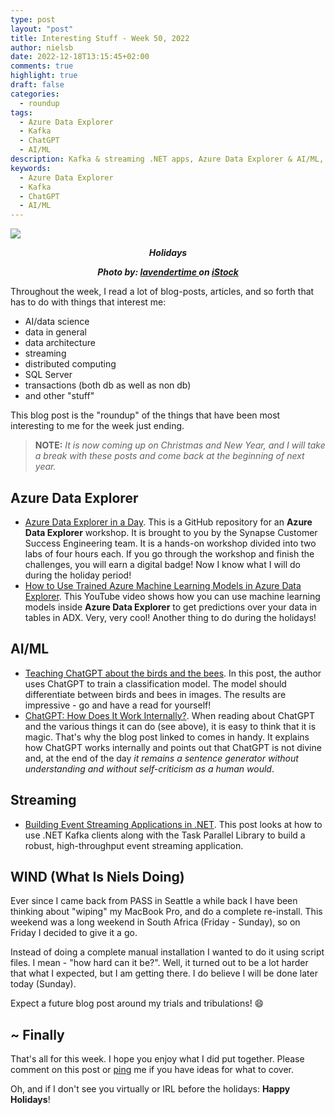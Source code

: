 ```yaml
---
type: post
layout: "post"
title: Interesting Stuff - Week 50, 2022
author: nielsb
date: 2022-12-18T13:15:45+02:00
comments: true
highlight: true
draft: false
categories:
  - roundup
tags:
  - Azure Data Explorer
  - Kafka
  - ChatGPT
  - AI/ML
description: Kafka & streaming .NET apps, Azure Data Explorer & AI/ML, ChatGPT awesomeness, and other interesting topics.
keywords:
  - Azure Data Explorer
  - Kafka
  - ChatGPT
  - AI/ML   
---
```


![](/images/posts/holidays.jpg)

**<p style="text-align: center;"><em>Holidays</em></p>**
**<p style="text-align: center;"><em>Photo by: <a href="https://www.istockphoto.com/portfolio/lavendertime"> lavendertime </a> on <a href="https://www.istockphoto.com"> iStock</a></em></p>**

Throughout the week, I read a lot of blog-posts, articles, and so forth that has to do with things that interest me:

* AI/data science
* data in general
* data architecture
* streaming
* distributed computing
* SQL Server
* transactions (both db as well as non db)
* and other "stuff"

This blog post is the "roundup" of the things that have been most interesting to me for the week just ending.

> **NOTE:** *It is now coming up on Christmas and New Year, and I will take a break with these posts and come back at the beginning of next year.*

<!--more-->

## Azure Data Explorer

* [Azure Data Explorer in a Day][1]. This is a GitHub repository for an **Azure Data Explorer** workshop. It is brought to you by the Synapse Customer Success Engineering team. It is a hands-on workshop divided into two labs of four hours each. If you go through the workshop and finish the challenges, you will earn a digital badge! Now I know what I will do during the holiday period!
* [How to Use Trained Azure Machine Learning Models in Azure Data Explorer][2]. This YouTube video shows how you can use machine learning models inside **Azure Data Explorer** to get predictions over your data in tables in ADX. Very, very cool! Another thing to do during the holidays!

## AI/ML

* [Teaching ChatGPT about the birds and the bees][3]. In this post, the author uses ChatGPT to train a classification model. The model should differentiate between birds and bees in images. The results are impressive - go and have a read for yourself!
* [ChatGPT: How Does It Work Internally?][4]. When reading about ChatGPT and the various things it can do (see above), it is easy to think that it is magic. That's why the blog post linked to comes in handy. It explains how ChatGPT works internally and points out that ChatGPT is not divine and, at the end of the day *it remains a sentence generator without understanding and without self-criticism as a human would*.

## Streaming

* [Building Event Streaming Applications in .NET][5]. This post looks at how to use .NET Kafka clients along with the Task Parallel Library to build a robust, high-throughput event streaming application.

## WIND (What Is Niels Doing)

Ever since I came back from PASS in Seattle a while back I have been thinking about "wiping" my MacBook Pro, and do a complete re-install. This weekend was a long weekend in South Africa (Friday - Sunday), so on Friday I decided to give it a go.

Instead of doing a complete manual installation I wanted to do it using script files. I mean - "how hard can it be?". Well, it turned out to be a lot harder that what I expected, but I am getting there. I do believe I will be done later today (Sunday).

Expect a future blog post around my trials and tribulations! :smile:

## ~ Finally

That's all for this week. I hope you enjoy what I did put together. Please comment on this post or [ping][ma] me if you have ideas for what to cover.

Oh, and if I don't see you virtually or IRL before the holidays: **Happy Holidays**!

[ma]: mailto:niels.it.berglund@gmail.com
[mp]: https://blog.acolyer.org
[iq]: https://www.infoq.com/
[ew]: http://sqlonice.com/
[re]: http://blog.revolutionanalytics.com
[sqsk]: https://www.sqlskills.com
[mdaveyblog]: https://mdavey.wordpress.com/
[charlblog]: https://charlla.com/

[jovpop]: https://twitter.com/JovanPop_MSFT
[bobw]: https://twitter.com/bobwardms
[revod]: https://twitter.com/revodavid
[lonny]: https://twitter.com/sqL_handLe
[ewtw]: https://twitter.com/sqlOnIce
[buckw]: https://twitter.com/BuckWoodyMSFT
[mattw]: https://twitter.com/matthewwarren
[murba]: https://twitter.com/muratdemirbas
[daveda]: https://twitter.com/davidthecoder
[adcol]: https://twitter.com/adriancolyer
[jesrod]: https://twitter.com/jrdothoughts
[tomaz]: https://twitter.com/tomaz_tsql
[dataart]: https://twitter.com/dataartisans
[luis]: https://twitter.com/luis_de_sousa
[benstop]: https://twitter.com/benstopford
[conflu]: https://twitter.com/confluentinc
[tylert]: https://twitter.com/tyler_treat
[andrewng]: https://twitter.com/AndrewYNg
[lawr]: https://twitter.com/bytezn
[jue]: https://twitter.com/b0rk
[yan]: https://twitter.com/theburningmonk
[danny]: https://twitter.com/g9yuayon
[rmoff]: https://twitter.com/rmoff
[ryansw]: https://twitter.com/ryanswanstrom
[pabloc]: https://twitter.com/pabloc_ds
[mklep]: https://twitter.com/martinkl
[mdavey]: https://twitter.com/matt_davey
[jboner]: https://twitter.com/jboner
[joeduff]: https://twitter.com/funcOfJoe
[charl]: https://twitter.com/charllamprecht
[dbricks]: https://twitter.com/databricks
[adsit]: https://twitter.com/SitnikAdam
[vicky]: https://twitter.com/vickyharp
[dscentral]: https://twitter.com/DataScienceCtrl
[natemc]: https://twitter.com/natemcmaster
[ads]: https://twitter.com/azuredatastudio
[travw]: https://twitter.com/radtravis
[emilk]: https://twitter.com/IsTheArchitect
[netflx]: https://netflixtechblog.com/

[1]: https://github.com/Azure/ADX-in-a-Day
[2]: https://youtu.be/wtCQ7vI9_60
[3]: https://www.jerpint.io/blog/chatgpt/
[4]: https://pub.towardsai.net/chatgpt-how-does-it-work-internally-e0b3e23601a1
[5]: https://www.confluent.io/blog/build-streaming-applications-with-apache-kafka-dotnet/